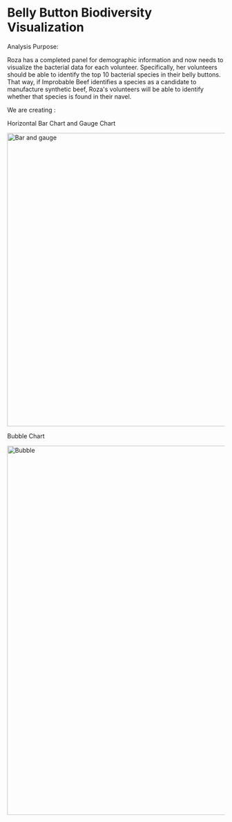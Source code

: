 # Belly Button Biodiversity Visualization

Analysis Purpose:

Roza has a completed panel for demographic information and now needs to visualize the bacterial data for each volunteer. Specifically, her volunteers should be able to identify the top 10 bacterial species in their belly buttons. That way, if Improbable Beef identifies a species as a candidate to manufacture synthetic beef, Roza's volunteers will be able to identify whether that species is found in their navel.

We are creating :

Horizontal Bar Chart
and Gauge Chart

<img width="680" alt="Bar and gauge" src="https://user-images.githubusercontent.com/86980240/142734322-2bea339a-cadc-4385-8728-43da26e6b4ff.png">

Bubble Chart

<img width="856" alt="Bubble" src="https://user-images.githubusercontent.com/86980240/142734340-bfc7895e-375b-4617-8a07-0afa33f16a2e.png">
